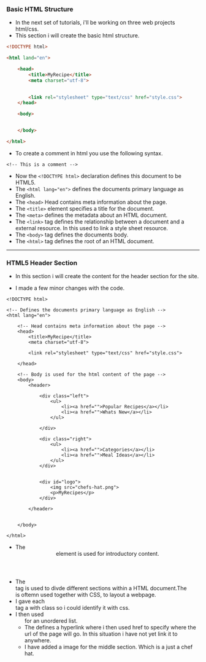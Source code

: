 ### Basic HTML Structure

* In the next set of tutorials, i'll be working on three web projects html/css.
* This section i will create the basic html structure.

```html
<!DOCTYPE html>

<html land="en">

	<head>
		<title>MyRecipe</title>
		<meta charset="utf-8">
		

		<link rel="stylesheet" type="text/css" href="style.css">
	</head>

	<body>


	</body>

</html>
```

* To create a comment in html you use the following syntax.

```
<!-- This is a comment -->
```

* Now the ```<!DOCTYPE html>``` declaration defines this document to be HTML5.
* The ```<html lang="en">``` defines the documents primary language as English.
* The ```<head>``` Head contains meta information about the page.
* The ```<title>``` element specifies a title for the document.
* The ```<meta>``` defines the metadata about an HTML document.
* The ```<link>``` tag defines the relationship between a document and a external resource. In this used to link a style sheet resource.
* The ```<body>``` tag defines the documents body.
* The ```<html>``` tag defines the root of an HTML document.

  
---

### HTML5 Header Section

* In this section i will create the content for the header section for the site.

* I made a few minor changes with the code.

```
<!DOCTYPE html>

<!-- Defines the documents primary language as English -->
<html lang="en">

	<!-- Head contains meta information about the page -->
	<head>
		<title>MyRecipe</title>
		<meta charset="utf-8">

		<link rel="stylesheet" type="text/css" href="style.css">

	</head>

	<!-- Body is used for the html content of the page --> 
	<body>
		<header>
	
			<div class="left">
				<ul>
					<li><a href="">Popular Recipes</a></li>
					<li><a href="">Whats New</a></li>
				</ul>

			</div>

			<div class="right">
				<ul>
					<li><a href="">Categories</a></li>
					<li><a href="">Meal Ideas</a></li>
				</ul>
			</div>


			<div id="logo">
				<img src="chefs-hat.png">
				<p>MyRecipes</p>
			</div>

		</header>
		
	
	</body>

</html>
```

* The <header> element is used for introductory content.
* The <div> tag is used to divde different sections within a HTML document.The <div> is oftemn used together with CSS, to layout a webpage.
* I gave each <div> tag a with class so i could identify it with css.
* I then used <ul> for an unordered list.
* The <a> defines a hyperlink where i then used href to specify where the url of the page will go. In this situation i have not yet link it to anywhere.
* I have added a image for the middle section. Which is a just a chef hat.

